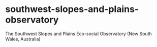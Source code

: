 southwest-slopes-and-plains-observatory
=======================================

The Southwest Slopes and Plains Eco-social Observatory (New South Wales, Australia)
